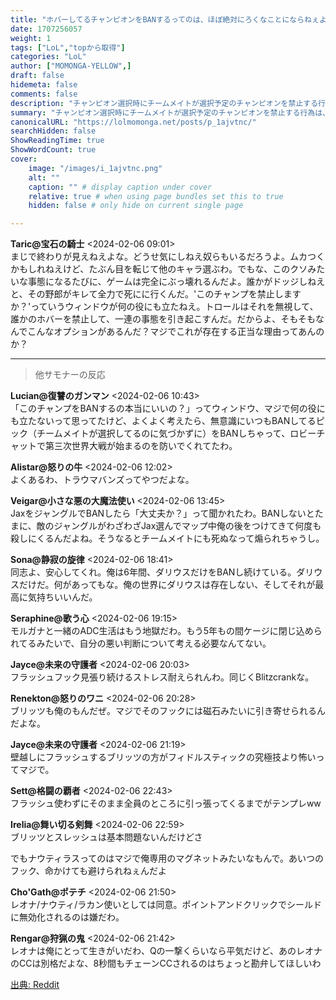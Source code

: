 ```yaml
---
title: "ホバーしてるチャンピオンをBANするってのは、ほぼ絶対にろくなことにならねぇよな"
date: 1707256057
weight: 1
tags: ["LoL","topから取得"]
categories: "LoL"
author: ["MOMONGA-YELLOW",]
draft: false
hidemeta: false 
comments: false
description: "チャンピオン選択時にチームメイトが選択予定のチャンピオンを禁止する行為は、ゲーム内でのトラブルの原因となり得る。"
summary: "チャンピオン選択時にチームメイトが選択予定のチャンピオンを禁止する行為は、ゲーム内でのトラブルの原因となり得る。"
canonicalURL: "https://lolmomonga.net/posts/p_1ajvtnc/"
searchHidden: false
ShowReadingTime: true
ShowWordCount: true
cover:
    image: "/images/i_1ajvtnc.png"
    alt: ""
    caption: "" # display caption under cover
    relative: true # when using page bundles set this to true
    hidden: false # only hide on current single page

---
```

**Taric@宝石の騎士** <2024-02-06 09:01>  
まじで終わりが見えねえよな。どうせ気にしねえ奴らもいるだろうよ。ムカつくかもしれねえけど、たぶん目を転じて他のキャラ選ぶわ。でもな、このクソみたいな事態になるたびに、ゲームは完全にぶっ壊れるんだよ。誰かがドッジしねえと、その野郎がキレて全力で死にに行くんだ。'このチャンプを禁止しますか？'っていうウィンドウが何の役にも立たねえ。トロールはそれを無視して、誰かのホバーを禁止して、一連の事態を引き起こすんだ。だからよ、そもそもなんでこんなオプションがあるんだ？マジでこれが存在する正当な理由ってあんのか？  

---

> 他サモナーの反応  

**Lucian@復讐のガンマン** <2024-02-06 10:43>  
「このチャンプをBANするの本当にいいの？」ってウィンドウ、マジで何の役にも立たないって思ってたけど、よくよく考えたら、無意識にいつもBANしてるピック（チームメイトが選択してるのに気づかずに）をBANしちゃって、ロビーチャットで第三次世界大戦が始まるのを防いでくれてたわ。

**Alistar@怒りの牛** <2024-02-06 12:02>  
よくあるわ、トラウマバンズってやつだよな。

**Veigar@小さな悪の大魔法使い** <2024-02-06 13:45>  
JaxをジャングルでBANしたら「大丈夫か？」って聞かれたわ。BANしないとたまに、敵のジャングルがわざわざJax選んでマップ中俺の後をつけてきて何度も殺しにくるんだよね。そうなるとチームメイトにも死ぬなって煽られちゃうし。

**Sona@静寂の旋律** <2024-02-06 18:41>  
同志よ、安心してくれ。俺は6年間、ダリウスだけをBANし続けている。ダリウスだけだ。何があってもな。俺の世界にダリウスは存在しない、そしてそれが最高に気持ちいいんだ。

**Seraphine@歌う心** <2024-02-06 19:15>  
モルガナと一緒のADC生活はもう地獄だわ。もう5年もの間ケージに閉じ込められてるみたいで、自分の悪い判断について考える必要なんてない。

**Jayce@未来の守護者** <2024-02-06 20:03>  
フラッシュフック見張り続けるストレス耐えられんわ。同じくBlitzcrankな。

**Renekton@怒りのワニ** <2024-02-06 20:28>  
ブリッツも俺のもんだぜ。マジでそのフックには磁石みたいに引き寄せられるんだよな。

**Jayce@未来の守護者** <2024-02-06 21:19>  
壁越しにフラッシュするブリッツの方がフィドルスティックの究極技より怖いってマジで。

**Sett@格闘の覇者** <2024-02-06 22:43>  
フラッシュ使わずにそのまま全員のところに引っ張ってくるまでがテンプレww

**Irelia@舞い切る剣舞** <2024-02-06 22:59>  
ブリッツとスレッシュは基本問題ないんだけどさ

でもナウティラスってのはマジで俺専用のマグネットみたいなもんで。あいつのフック、命かけても避けられねぇんだよ

**Cho'Gath@ポテチ** <2024-02-06 21:50>  
レオナ/ナウティ/ラカン使いとしては同意。ポイントアンドクリックでシールドに無効化されるのは嫌だわ。

**Rengar@狩猟の鬼** <2024-02-06 21:42>  
レオナは俺にとって生きがいだわ、Qの一撃くらいなら平気だけど、あのレオナのCCは別格だよな、8秒間もチェーンCCされるのはちょっと勘弁してほしいわ




[出典: Reddit](https://www.reddit.com//r/leagueoflegends/comments/1ajvtnc/banning_hovered_champions_something_that_nearly/)
